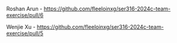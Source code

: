 Roshan Arun - https://github.com/fleeloinxg/ser316-2024c-team-exercise/pull/6

Wenjie Xu - https://github.com/fleeloinxg/ser316-2024c-team-exercise/pull/5
